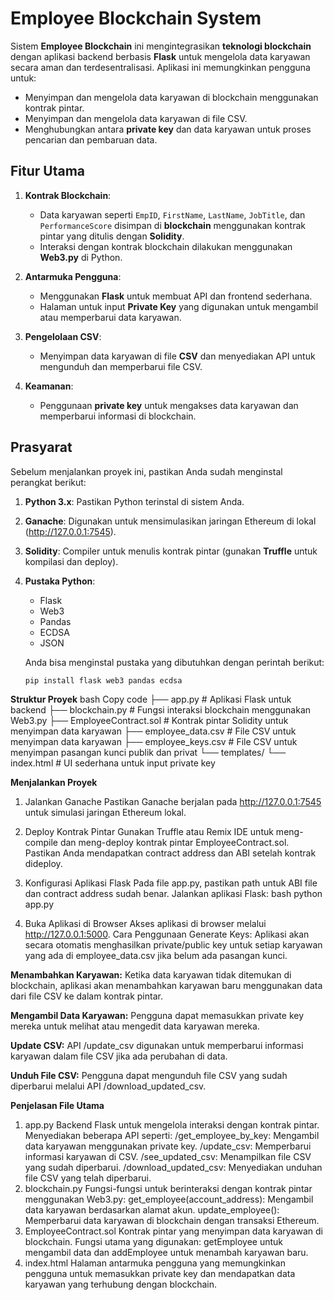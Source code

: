 # Employee Blockchain System

Sistem **Employee Blockchain** ini mengintegrasikan **teknologi blockchain** dengan aplikasi backend berbasis **Flask** untuk mengelola data karyawan secara aman dan terdesentralisasi. Aplikasi ini memungkinkan pengguna untuk:
- Menyimpan dan mengelola data karyawan di blockchain menggunakan kontrak pintar.
- Menyimpan dan mengelola data karyawan di file CSV.
- Menghubungkan antara **private key** dan data karyawan untuk proses pencarian dan pembaruan data.

## Fitur Utama

1. **Kontrak Blockchain**:
   - Data karyawan seperti `EmpID`, `FirstName`, `LastName`, `JobTitle`, dan `PerformanceScore` disimpan di **blockchain** menggunakan kontrak pintar yang ditulis dengan **Solidity**.
   - Interaksi dengan kontrak blockchain dilakukan menggunakan **Web3.py** di Python.

2. **Antarmuka Pengguna**:
   - Menggunakan **Flask** untuk membuat API dan frontend sederhana.
   - Halaman untuk input **Private Key** yang digunakan untuk mengambil atau memperbarui data karyawan.

3. **Pengelolaan CSV**:
   - Menyimpan data karyawan di file **CSV** dan menyediakan API untuk mengunduh dan memperbarui file CSV.

4. **Keamanan**:
   - Penggunaan **private key** untuk mengakses data karyawan dan memperbarui informasi di blockchain.

## Prasyarat

Sebelum menjalankan proyek ini, pastikan Anda sudah menginstal perangkat berikut:

1. **Python 3.x**: Pastikan Python terinstal di sistem Anda.
2. **Ganache**: Digunakan untuk mensimulasikan jaringan Ethereum di lokal (http://127.0.0.1:7545).
3. **Solidity**: Compiler untuk menulis kontrak pintar (gunakan **Truffle** untuk kompilasi dan deploy).
4. **Pustaka Python**:
   - Flask
   - Web3
   - Pandas
   - ECDSA
   - JSON

   Anda bisa menginstal pustaka yang dibutuhkan dengan perintah berikut:
   ```bash
   pip install flask web3 pandas ecdsa

**Struktur Proyek**
bash
Copy code
├── app.py                # Aplikasi Flask untuk backend
├── blockchain.py         # Fungsi interaksi blockchain menggunakan Web3.py
├── EmployeeContract.sol  # Kontrak pintar Solidity untuk menyimpan data karyawan
├── employee_data.csv     # File CSV untuk menyimpan data karyawan
├── employee_keys.csv     # File CSV untuk menyimpan pasangan kunci publik dan privat
└── templates/
    └── index.html        # UI sederhana untuk input private key

**Menjalankan Proyek**
1. Jalankan Ganache
Pastikan Ganache berjalan pada http://127.0.0.1:7545 untuk simulasi jaringan Ethereum lokal.

2. Deploy Kontrak Pintar
Gunakan Truffle atau Remix IDE untuk meng-compile dan meng-deploy kontrak pintar EmployeeContract.sol.
Pastikan Anda mendapatkan contract address dan ABI setelah kontrak dideploy.

3. Konfigurasi Aplikasi Flask
Pada file app.py, pastikan path untuk ABI file dan contract address sudah benar.
Jalankan aplikasi Flask:
bash
python app.py

5. Buka Aplikasi di Browser
Akses aplikasi di browser melalui http://127.0.0.1:5000.
Cara Penggunaan
Generate Keys:
Aplikasi akan secara otomatis menghasilkan private/public key untuk setiap karyawan yang ada di employee_data.csv jika belum ada pasangan kunci.

**Menambahkan Karyawan:**
Ketika data karyawan tidak ditemukan di blockchain, aplikasi akan menambahkan karyawan baru menggunakan data dari file CSV ke dalam kontrak pintar.

**Mengambil Data Karyawan:**
Pengguna dapat memasukkan private key mereka untuk melihat atau mengedit data karyawan mereka.

**Update CSV:**
API /update_csv digunakan untuk memperbarui informasi karyawan dalam file CSV jika ada perubahan di data.

**Unduh File CSV:**
Pengguna dapat mengunduh file CSV yang sudah diperbarui melalui API /download_updated_csv.

**Penjelasan File Utama**
1. app.py
Backend Flask untuk mengelola interaksi dengan kontrak pintar.
Menyediakan beberapa API seperti:
/get_employee_by_key: Mengambil data karyawan menggunakan private key.
/update_csv: Memperbarui informasi karyawan di CSV.
/see_updated_csv: Menampilkan file CSV yang sudah diperbarui.
/download_updated_csv: Menyediakan unduhan file CSV yang telah diperbarui.
2. blockchain.py
Fungsi-fungsi untuk berinteraksi dengan kontrak pintar menggunakan Web3.py:
get_employee(account_address): Mengambil data karyawan berdasarkan alamat akun.
update_employee(): Memperbarui data karyawan di blockchain dengan transaksi Ethereum.
3. EmployeeContract.sol
Kontrak pintar yang menyimpan data karyawan di blockchain.
Fungsi utama yang digunakan: getEmployee untuk mengambil data dan addEmployee untuk menambah karyawan baru.
4. index.html
Halaman antarmuka pengguna yang memungkinkan pengguna untuk memasukkan private key dan mendapatkan data karyawan yang terhubung dengan blockchain.
